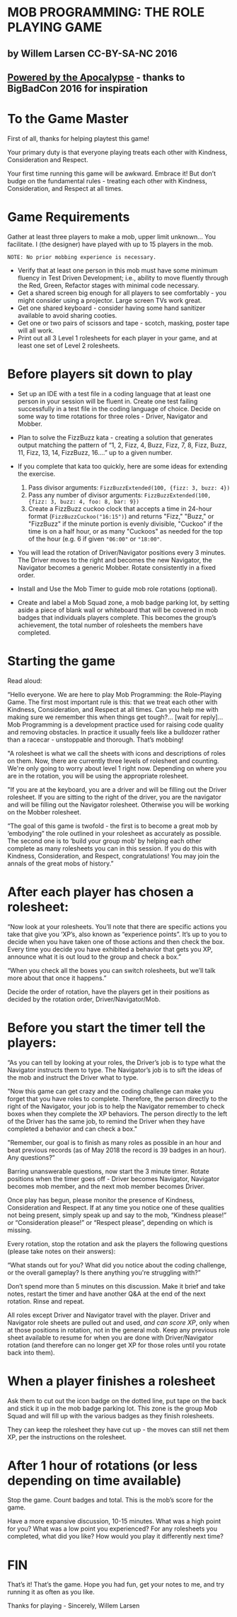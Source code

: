 # MOB PROGRAMMING: THE ROLE PLAYING GAME 
## by Willem Larsen CC-BY-SA-NC 2016 
## [Powered by the Apocalypse](https://en.wikipedia.org/wiki/Powered_by_the_Apocalypse) - thanks to BigBadCon 2016 for inspiration

# To the Game Master

First of all, thanks for helping playtest this game! 

Your primary duty is that everyone playing treats each other with Kindness, Consideration and Respect.

Your first time running this game will be awkward. Embrace it! But don’t budge on the fundamental rules - treating each other with Kindness, Consideration, and Respect at all times.

# Game Requirements

Gather at least three players to make a mob, upper limit unknown... You facilitate. I (the designer) have played with up to 15 players in the mob.

    NOTE: No prior mobbing experience is necessary.
* Verify that at least one person in this mob must have some minimum fluency in Test Driven Development; i.e., ability to move fluently through the Red, Green, Refactor stages with minimal code necessary.
* Get a shared screen big enough for all players to see comfortably - you might consider using a projector. Large screen TVs work great.
* Get one shared keyboard - consider having some hand sanitizer available to avoid sharing cooties.
* Get one or two pairs of scissors and tape - scotch, masking, poster tape will all work.
* Print out all 3 Level 1 rolesheets for each player in your game, and at least one set of Level 2 rolesheets.

# Before players sit down to play

* Set up an IDE with a test file in a coding language that at least one person in your session will be fluent in. 
Create one test failing successfully in a test file in the coding language of choice.
Decide on some way to time rotations for three roles - Driver, Navigator and Mobber.  

* Plan to solve the FizzBuzz kata - creating a solution that generates output matching the pattern of “1, 2, Fizz, 4, Buzz, Fizz, 7, 8, Fizz, Buzz, 11, Fizz, 13, 14, FizzBuzz, 16....” up to a given number.

* If you complete that kata too quickly, here are some ideas for extending the exercise. 
    1. Pass divisor arguments: `FizzBuzzExtended(100, {fizz: 3, buzz: 4})` 
    2. Pass any number of divisor arguments: `FizzBuzzExtended(100, {fizz: 3, buzz: 4, foo: 8, bar: 9})`
    3. Create a FizzBuzz cuckoo clock that accepts a time in 24-hour format (`FizzBuzzCuckoo("16:15")`) and returns "Fizz," "Buzz," or "FizzBuzz" if the minute portion is evenly divisible, "Cuckoo" if the time is on a half hour, or as many "Cuckoos" as needed for the top of the hour (e.g. 6 if given `"06:00"` or `"18:00"`.

* You will lead the rotation of Driver/Navigator positions every 3 minutes. The Driver moves to the right and becomes the new Navigator, the Navigator becomes a generic Mobber. Rotate consistently in a fixed order. 

* Install and Use the Mob Timer to guide mob role rotations (optional).

* Create and label a Mob Squad zone, a mob badge parking lot, by setting aside a piece of blank wall or whiteboard that will be covered in mob badges that individuals players complete. This becomes the group’s achievement, the total number of rolesheets the members have completed.

# Starting the game

Read aloud: 

“Hello everyone. We are here to play Mob Programming: the Role-Playing Game. The first most important rule is this: that we treat each other with Kindness, Consideration, and Respect at all times. Can you help me with making sure we remember this when things get tough?... [wait for reply]... Mob Programming is a development practice used for raising code quality and removing obstacles. In practice it usually feels like a bulldozer rather than a racecar - unstoppable and thorough. That’s mobbing!

"A rolesheet is what we call the sheets with icons and descriptions of roles on them. Now, there are currently three levels of rolesheet and counting. We're only going to worry about level 1 right now. Depending on where you are in the rotation, you will be using the appropriate rolesheet. 

"If you are at the keyboard, you are a driver and will be filling out the Driver rolesheet. If you are sitting to the right of the driver, you are the navigator and will be filling out the Navigator rolesheet. Otherwise you will be working on the Mobber rolesheet.

“The goal of this game is twofold - the first is to become a great mob by ‘embodying” the role outlined in your rolesheet as accurately as possible. The second one is to ‘build your group mob’ by helping each other complete as many rolesheets you can in this session. If you do this with Kindness, Consideration, and Respect, congratulations! You may join the annals of the great mobs of history.”

# After each player has chosen a rolesheet: 

“Now look at your rolesheets. You’ll note that there are specific actions you take that give you ‘XP’s, also known as “experience points”. It’s up to you to decide when you have taken one of those actions and then check the box. Every time you decide you have exhibited a behavior that gets you XP, announce what it is out loud to the group and check a box.”

“When you check all the boxes you can switch rolesheets, but we’ll talk more about that once it happens.”

Decide the order of rotation, have the players get in their positions as decided by the rotation order, Driver/Navigator/Mob. 
# Before you start the timer tell the players:

“As you can tell by looking at your roles, the Driver’s job is to type what the Navigator instructs them to type. The Navigator’s job is to sift the ideas of the mob and instruct the Driver what to type.

"Now this game can get crazy and the coding challenge can make you forget that you have roles to complete. Therefore, the person directly to the right of the Navigator, your job is to help the Navigator remember to check boxes when they complete the XP behaviors. The person directly to the left of the Driver has the same job, to remind the Driver when they have completed a behavior and can check a box."

"Remember, our goal is to finish as many roles as possible in an hour and beat previous records (as of May 2018 the record is 39 badges in an hour). Any questions?”

Barring unanswerable questions, now start the 3 minute timer. Rotate positions when the timer goes off - Driver becomes Navigator, Navigator becomes mob member, and the next mob member becomes Driver.

Once play has begun, please monitor the presence of Kindness, Consideration and Respect. If at any time you notice one of these qualities not being present, simply speak up and say to the mob, “Kindness please!” or “Consideration please!” or “Respect please”, depending on which is missing.

Every rotation, stop the rotation and ask the players the following questions  (please take notes on their answers):

“What stands out for you? What did you notice about the coding challenge, or the overall gameplay? Is there anything you're struggling with?”

Don’t spend more than 5 minutes on this discussion. Make it brief and take notes, restart the timer and have another Q&A at the end of the next rotation. Rinse and repeat.

All roles except Driver and Navigator travel with the player. Driver and Navigator role sheets are pulled out and used, *and can score XP*, only when at those positions in rotation, not in the general mob. Keep any previous role sheet available to resume for when you are done with Driver/Navigator rotation (and therefore can no longer get XP for those roles until you rotate back into them).

# When a player finishes a rolesheet

Ask them to cut out the icon badge on the dotted line, put tape on the back and stick it up in the mob badge parking lot. This zone is the group Mob Squad and will fill up with the various badges as they finish rolesheets.

They can keep the rolesheet they have cut up - the moves can still net them XP, per the instructions on the rolesheet.

# After 1 hour of rotations (or less depending on time available)

Stop the game. Count badges and total. This is the mob’s score for the game.

Have a more expansive discussion, 10-15 minutes. What was a high point for you? What was a low point you experienced? For any rolesheets you completed, what did you like? How would you play it differently next time? 

# FIN

That’s it! That’s the game. Hope you had fun, get your notes to me, and try running it as often as you like.

Thanks for playing - Sincerely, Willem Larsen



 





